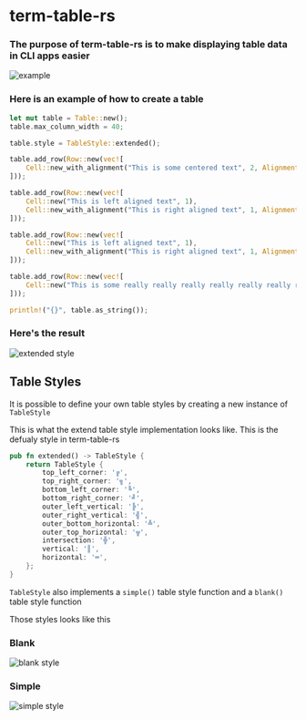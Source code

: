 # term-table-rs

### The purpose of term-table-rs is to make displaying table data in CLI apps easier

![example](https://i.imgur.com/XwIzWkU.png)


### Here is an example of how to create a table

```rust
let mut table = Table::new();
table.max_column_width = 40;

table.style = TableStyle::extended(); 

table.add_row(Row::new(vec![
    Cell::new_with_alignment("This is some centered text", 2, Alignment::Center)
])); 

table.add_row(Row::new(vec![
    Cell::new("This is left aligned text", 1),
    Cell::new_with_alignment("This is right aligned text", 1, Alignment::Right)
]));

table.add_row(Row::new(vec![
    Cell::new("This is left aligned text", 1),
    Cell::new_with_alignment("This is right aligned text", 1, Alignment::Right)
]));

table.add_row(Row::new(vec![
    Cell::new("This is some really really really really really really really really really that is going to wrap to the next line", 2),
]));   

println!("{}", table.as_string());

```
### Here's the result

![extended style](https://i.imgur.com/NHEg0Sf.png)

## Table Styles

It is possible to define your own table styles by creating a new instance of `TableStyle`

This is what the extend table style implementation looks like. This is the defualy style in term-table-rs

```rust
pub fn extended() -> TableStyle {
    return TableStyle {
        top_left_corner: '╔',
        top_right_corner: '╗',
        bottom_left_corner: '╚',
        bottom_right_corner: '╝',
        outer_left_vertical: '╠',
        outer_right_vertical: '╣',
        outer_bottom_horizontal: '╩',
        outer_top_horizontal: '╦',
        intersection: '╬',
        vertical: '║',
        horizontal: '═',
    };
}
```

`TableStyle` also implements a `simple()` table style function and a `blank()` table style function

Those styles looks like this

### Blank

![blank style](https://i.imgur.com/HaKgXQj.png)


### Simple

![simple style](https://i.imgur.com/kGqlYD7.png)

